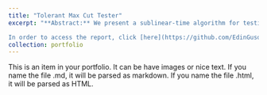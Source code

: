 ```yaml
---
title: "Tolerant Max Cut Tester"
excerpt: "**Abstract:** We present a sublinear-time algorithm for testing whether a bounded degree expander graph has a max-cut value close to 1 or far from 1. Graphs are represented by incidence lists of bounded length d, and the testing algorithm can perform queries of the form: “who is the i-th neighbor of vertex v”. The tester should determine with high probability whether the max-cut value is greater than 1 − ϵ1 or less than 1 − ϵ2. Our testing algorithm has query complexity and running time O(√n log2 n/ϵ1) where n is the number of graph vertices and ϵ1 is the tolerance value.\n\n

In order to access the report, click [here](https://github.com/EdinGuso/Tolerant-Max-Cut/blob/main/edin_guso_Tolerant_Max_Cut.pdf)"
collection: portfolio
---
```


This is an item in your portfolio. It can be have images or nice text. If you name the file .md, it will be parsed as markdown. If you name the file .html, it will be parsed as HTML. 
